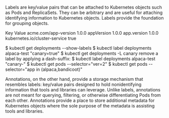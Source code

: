 Labels are key/value pairs that can be attached to Kubernetes objects such as Pods and ReplicaSets. They can be arbitrary and are useful for attaching identifying information to Kubernetes objects. Labels provide the foundation for grouping objects.

Key	Value
acme.com/app-version  1.0.0
appVersion  1.0.0
app.version  1.0.0
kubernetes.io/cluster-service  true

$ kubectl get deployments --show-labels
$ kubectl label deployments alpaca-test "canary=true"
$ kubectl get deployments -L canary
remove a label by applying a dash-suffix:
$ kubectl label deployments alpaca-test "canary-"
$ kubectl get pods --selector="ver=2"
$ kubectl get pods --selector="app in (alpaca,bandicoot)"



Annotations, on the other hand, provide a storage mechanism that resembles labels: key/value pairs designed to hold nonidentifying information that tools and libraries can leverage. Unlike labels, annotations are not meant for querying, filtering, or otherwise differentiating Pods from each other.
Annotations provide a place to store additional metadata for Kubernetes objects where the sole purpose of the metadata is assisting tools and libraries. 